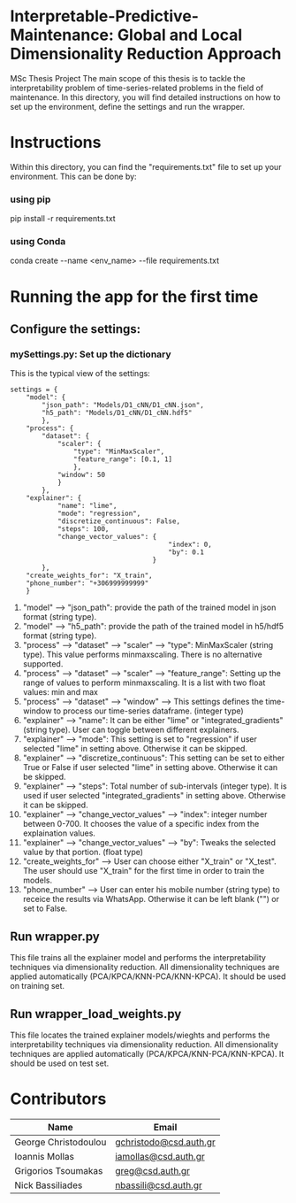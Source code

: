 # Interpretable-Predictive-Maintenance: Global and Local Dimensionality Reduction Approach
MSc Thesis Project
The main scope of this thesis is to tackle the interpretability problem of time-series-related problems in the field of maintenance. In this directory, you will find detailed instructions on how to set up the environment, define the settings and run the wrapper.

# Instructions
Within this directory, you can find the "requirements.txt" file to set up your environment. This can be done by:
### using pip
pip install -r requirements.txt
### using Conda
conda create --name <env_name> --file requirements.txt

# Running the app for the first time
## Configure the settings:
### mySettings.py: Set up the dictionary
This is the typical view of the settings:

```
settings = {
    "model": {
        "json_path": "Models/D1_cNN/D1_cNN.json",
        "h5_path": "Models/D1_cNN/D1_cNN.hdf5"
        },
    "process": {
        "dataset": {
            "scaler": {
                "type": "MinMaxScaler",
                "feature_range": [0.1, 1]
                },
            "window": 50
            }
        },
    "explainer": {
            "name": "lime",
            "mode": "regression",
            "discretize_continuous": False,
            "steps": 100,
            "change_vector_values": {
                                        "index": 0,
                                        "by": 0.1
                                    }
        },
    "create_weights_for": "X_train",
    "phone_number": "+306999999999"
    }
```
1. "model" --> "json_path": provide the path of the trained model in json format (string type).
2. "model" --> "h5_path": provide the path of the trained model in h5/hdf5 format (string type).
3. "process" --> "dataset" --> "scaler" --> "type": MinMaxScaler (string type). This value performs minmaxscaling. There is no alternative supported.
4. "process" --> "dataset" --> "scaler" --> "feature_range": Setting up the range of values to perform minmaxscaling. It is a list with two float values: min and max
5. "process" --> "dataset" --> "window" --> This settings defines the time-window to process our time-series dataframe. (integer type)
6. "explainer" --> "name": It can be either "lime" or "integrated_gradients" (string type). User can toggle between different explainers.
7. "explainer" --> "mode": This setting is set to "regression" if user selected "lime" in setting above. Otherwise it can be skipped.
8. "explainer" --> "discretize_continuous": This setting can be set to either True or False if user selected "lime" in setting above. Otherwise it can be skipped.
9. "explainer" --> "steps": Total number of sub-intervals (integer type). It is used if user selected "integrated_gradients" in setting above. Otherwise it can be skipped.
10. "explainer" --> "change_vector_values" --> "index": integer number between 0-700. It chooses the value of a specific index from the explaination values.
11. "explainer" --> "change_vector_values" --> "by": Tweaks the selected value by that portion. (float type)
12. "create_weights_for" --> User can choose either "X_train" or "X_test". The user should use "X_train" for the first time in order to train the models.
13. "phone_number" --> User can enter his mobile number (string type) to receice the results via WhatsApp. Otherwise it can be left blank ("") or set to False.

## Run wrapper.py
This file trains all the explainer model and performs the interpretability techniques via dimensionality reduction. All dimensionality techniques are applied automatically (PCA/KPCA/KNN-PCA/KNN-KPCA). It should be used on training set.

## Run wrapper_load_weights.py
This file locates the trained explainer models/wieghts and performs the interpretability techniques via dimensionality reduction. All dimensionality techniques are applied automatically (PCA/KPCA/KNN-PCA/KNN-KPCA). It should be used on test set.

# Contributors
| Name | Email |
| ------------- | ------------- |
| George Christodoulou  | gchristodo@csd.auth.gr  |
| Ioannis Mollas  | iamollas@csd.auth.gr  |
| Grigorios Tsoumakas  | greg@csd.auth.gr  |
| Nick Bassiliades  | nbassili@csd.auth.gr  |
